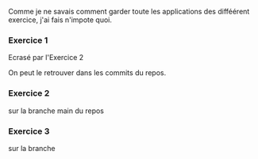 Comme je ne savais comment garder toute les applications des difféérent exercice, j'ai fais n'impote quoi.

### Exercice 1

Ecrasé par l'Exercice 2

On peut le retrouver dans les commits du repos.

### Exercice 2

sur la branche main du repos

### Exercice 3

sur la branche
